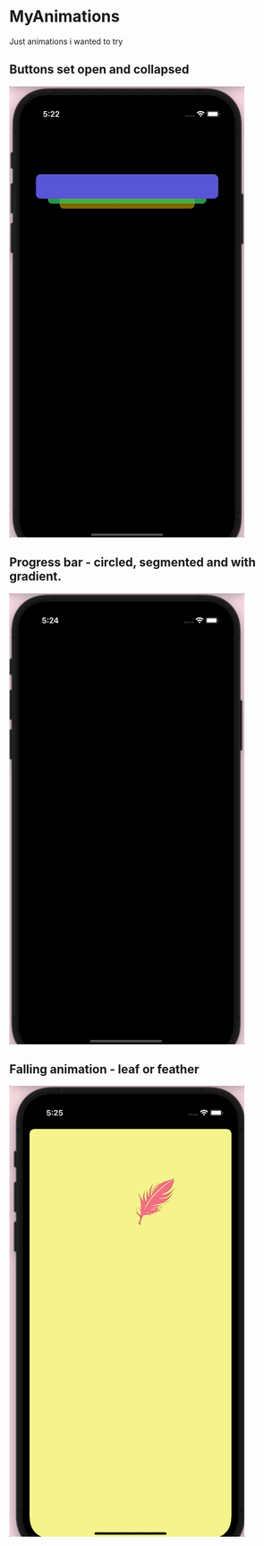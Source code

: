# MyAnimations
Just animations i wanted to try

## Buttons set open and collapsed 

![](my_animation_1.gif)

## Progress bar - circled, segmented and with gradient.

![](my_animation_2.gif)

## Falling animation - leaf or feather

![](my_animation_3.gif)
